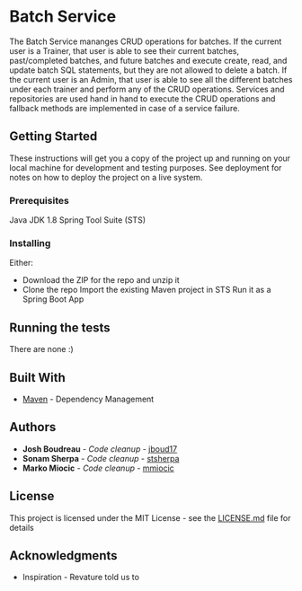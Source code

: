 # Batch Service

The Batch Service mananges CRUD operations for batches. If the current user is a Trainer, that user is able to see their current batches, past/completed batches, and future batches and execute create, read, and update batch SQL statements, but they are not allowed to delete a batch. If the current user is an Admin, that user is able to see all the different batches under each trainer and perform any of the CRUD operations. Services and repositories are used hand in hand to execute the CRUD operations and fallback methods are implemented in case of a service failure.

## Getting Started

These instructions will get you a copy of the project up and running on your local machine for development and testing purposes. See deployment for notes on how to deploy the project on a live system.

### Prerequisites

Java JDK 1.8
Spring Tool Suite (STS)

### Installing

Either:
- Download the ZIP for the repo and unzip it
- Clone the repo
Import the existing Maven project in STS
Run it as a Spring Boot App

## Running the tests

There are none :)

## Built With

* [Maven](https://maven.apache.org/) - Dependency Management

## Authors

* **Josh Boudreau** - *Code cleanup* - [jboud17](https://github.com/jboud17)
* **Sonam Sherpa** - *Code cleanup* - [stsherpa](https://github.com/stsherpa)
* **Marko Miocic** - *Code cleanup* - [mmiocic](https://github.com/mmiocic)

## License

This project is licensed under the MIT License - see the [LICENSE.md](LICENSE.md) file for details

## Acknowledgments

* Inspiration - Revature told us to
